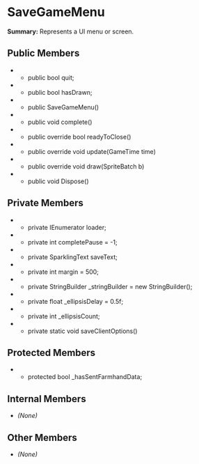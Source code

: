 # SaveGameMenu

**Summary:** Represents a UI menu or screen.

## Public Members
- - public bool quit;
- - public bool hasDrawn;
- - public SaveGameMenu()
- - public void complete()
- - public override bool readyToClose()
- - public override void update(GameTime time)
- - public override void draw(SpriteBatch b)
- - public void Dispose()

## Private Members
- - private IEnumerator<int> loader;
- - private int completePause = -1;
- - private SparklingText saveText;
- - private int margin = 500;
- - private StringBuilder _stringBuilder = new StringBuilder();
- - private float _ellipsisDelay = 0.5f;
- - private int _ellipsisCount;
- - private static void saveClientOptions()

## Protected Members
- - protected bool _hasSentFarmhandData;

## Internal Members
- *(None)*

## Other Members
- *(None)*
